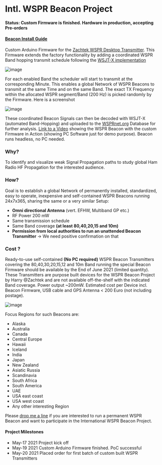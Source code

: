 # Intl. WSPR Beacon Project

#### Status: Custom Firmware is finished. Hardware in production, accepting Pre-orders
#### [Beacon Install Guide](https://docs.google.com/document/d/1nfN_jRqq9-nsfkYHM_3KrRoq1a5RWeYCly9_mQI3QVw/edit?usp=sharing)

Custom Arduino Firmware for the [Zachtek WSPR Desktop Transmitter](https://www.zachtek.com/1012).
This Firmware extends the factory functionality by adding a coordinated WSPR Band hopping transmit schedule following the [WSJT-X implementation](https://www.physics.princeton.edu/pulsar/K1JT/wsjtx-doc/wsjtx-main-2.3.0.html#_band_hopping)

![image](https://user-images.githubusercontent.com/75934980/118491568-6cabce00-b71f-11eb-9634-eb7d8e3a8a85.png)

For each enabled Band the scheduler will start to transmit at the corresponding Minute. This enables a global Network of WSPR Beacons to transmit at the same Time and on the same Band. The exact TX Frequency within the allocated WSPR segment/Band (200 Hz) is picked randomly by the Firmware. Here is a screenshot

![image](https://user-images.githubusercontent.com/75934980/118852891-7bd37d00-b8d3-11eb-9f1d-f38a72d42085.png)


These coordinated Beacon Signals can then be decoded with WSJT-X (automated Band-Hopping) and uploaded to the [WSPRnet.org](https://wsprnet.org/drupal/) Database for further analysis.
 [Link to a Video](https://www.youtube.com/watch?v=vloVXac17Ss) showing the WSPR Beacon with the custom Firmware in Action (showing PC Software just  for demo purpose). Beacon runs headless, no PC needed.

### Why?

To identify and visualize weak Signal Propagation paths to study global Ham Radio HF Propagation for the interested audience.

### How?

Goal is to establish a global Network of permanently installed, standardized, easy to operate, inexpensive and self-contained WSPR Beacons running 24x7x365, sharing the same or a very similar Setup:

- **Omni directional Antenna** (vert. EFHW, Multiband GP etc.)
- RF Power 200 mW
- Same transmission schedule
- Same Band coverage **(at least 80,40,20,15 and 10m)**
- **Permission from local authorities to run an unattended Beacon Transmitter** -> We need positive confirmation on that

### Cost ?

Ready-to-use self-contained **(No PC required)** WSPR Beacon Transmitters covering the 80,40,30,20,15,12 and 10m Band running the special Beacon Firmware should be available by the End of June 2021 (limited quantity). These Transmitters are purpose built devices for the WSPR Beacon Project by Harry @Zachtek and are not available off-the-shelf with the indicated Band coverage. Power output ~200mW. Estimated cost per Device incl. Beacon Firmware, USB cable and GPS Antenna < 200 Euro (not including postage).

![image](https://user-images.githubusercontent.com/75934980/118846833-665b5480-b8cd-11eb-8c84-0a258b85ec0d.png)


Focus Regions for such Beacons are:

- Alaska
- Australia
- Canada
- Central Europe
- Hawaii
- Iceland
- India
- Japan
- New Zealand
- Asiatic Russia
- Scandinavia
- South Africa
- South America
- UAE
- USA east coast
- USA west coast
- Any other interesting Region

Please [drop me a line](mailto:atomic@gmx.net) if you are interested to run a permanent WSPR Beacon and want to participate in the International WSPR Beacon Project.

#### Project Milestones

- May-17 2021 Project kick off
- May-19 2021 Custom Arduino Firmware finished. PoC successful
- May-20 2021 Placed order for first batch of custom built WSPR Transmitters

